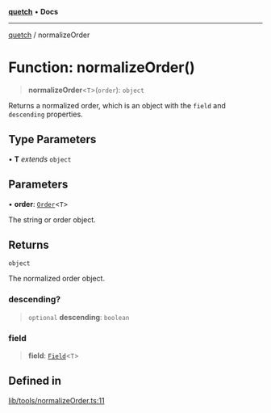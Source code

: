 [**quetch**](../README.md) • **Docs**

***

[quetch](../README.md) / normalizeOrder

# Function: normalizeOrder()

> **normalizeOrder**\<`T`\>(`order`): `object`

Returns a normalized order, which is an object with the `field` and `descending` properties.

## Type Parameters

• **T** *extends* `object`

## Parameters

• **order**: [`Order`](../type-aliases/Order.md)\<`T`\>

The string or order object.

## Returns

`object`

The normalized order object.

### descending?

> `optional` **descending**: `boolean`

### field

> **field**: [`Field`](../type-aliases/Field.md)\<`T`\>

## Defined in

[lib/tools/normalizeOrder.ts:11](https://github.com/nevoland/quetch/blob/b70842cb9761fe7c217edef26e0fbc90449abccb/lib/tools/normalizeOrder.ts#L11)
